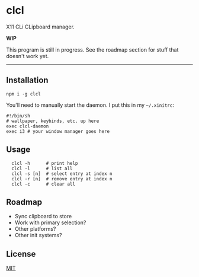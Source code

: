 # clcl

X11 CLi CLipboard manager.

**WIP**

This program is still in progress. See the roadmap section for stuff that
doesn't work yet.

--------

## Installation

`npm i -g clcl`

You'll need to manually start the daemon. I put this in my `~/.xinitrc`:
```
#!/bin/sh
# wallpaper, keybinds, etc. up here
exec clcl-daemon
exec i3 # your window manager goes here
```

## Usage

```
  clcl -h      # print help
  clcl -l      # list all
  clcl -s [n]  # select entry at index n
  clcl -r [n]  # remove entry at index n
  clcl -c      # clear all
```

## Roadmap

* Sync clipboard to store
* Work with primary selection?
* Other platforms?
* Other init systems?

## License

[MIT](./LICENSE.md)
